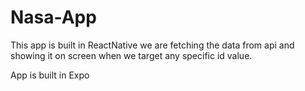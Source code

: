# Nasa-App

This app is built in ReactNative 
we are fetching the data from api and showing it on screen when we target any specific id value.

App is built in Expo
